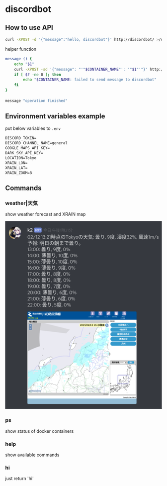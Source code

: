 # discordbot

## How to use API

~~~bash
curl -XPOST -d '{"message":"hello, discordbot"}' http://discordbot/ >/dev/null
~~~

helper function
~~~bash
message () {
    echo "$1"
    curl -XPOST -sd '{"message": "'"$CONTAINER_NAME"': '"$1"'"}' http://discordbot >/dev/null
    if [ $? -ne 0 ]; then
        echo "$CONTAINER_NAME: failed to send message to discordbot"
    fi
}

message "operation finished"
~~~

## Environment variables example

put below variables to `.env`

~~~
DISCORD_TOKEN=
DISCORD_CHANNEL_NAME=general
GOOGLE_MAPS_API_KEY=
DARK_SKY_API_KEY=
LOCATION=Tokyo
XRAIN_LON=
XRAIN_LAT=
XRAIN_ZOOM=8
~~~

## Commands

### weather|天気

show weather forecast and XRAIN map

![weather](https://raw.githubusercontent.com/noyuno/discordbot/master/weather.png)

### ps

show status of docker containers

### help

show available commands

### hi

just return 'hi'

